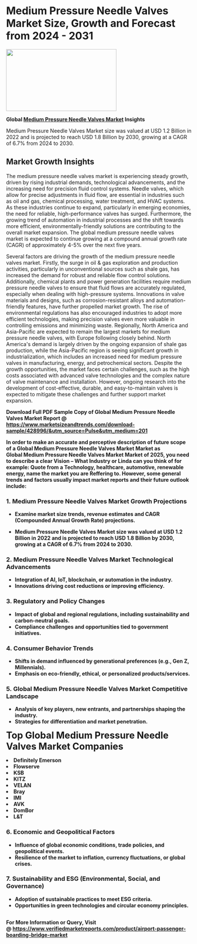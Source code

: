 <H1>Medium Pressure Needle Valves Market Size, Growth and Forecast from 2024 - 2031</H1><img class="aligncenter size-medium wp-image-584254" src="https://thirdeyenews.in/wp-content/uploads/2024/09/Global-Market-Research-300x168.jpeg" alt="" width="300" height="168" /><p><strong>Global&nbsp;<a href="https://www.marketsizeandtrends.com/download-sample/428996/&amp;utm_source=Pulse&amp;utm_medium=201">Medium Pressure Needle Valves Market</a> Insights</strong></p><p>Medium Pressure Needle Valves Market size was valued at USD 1.2 Billion in 2022 and is projected to reach USD 1.8 Billion by 2030, growing at a CAGR of 6.7% from 2024 to 2030.</p><p><h2>Market Growth Insights</h2> <p>The medium pressure needle valves market is experiencing steady growth, driven by rising industrial demands, technological advancements, and the increasing need for precision fluid control systems. Needle valves, which allow for precise adjustments in fluid flow, are essential in industries such as oil and gas, chemical processing, water treatment, and HVAC systems. As these industries continue to expand, particularly in emerging economies, the need for reliable, high-performance valves has surged. Furthermore, the growing trend of automation in industrial processes and the shift towards more efficient, environmentally-friendly solutions are contributing to the overall market expansion. The global medium pressure needle valves market is expected to continue growing at a compound annual growth rate (CAGR) of approximately 4-5% over the next five years.</p> <p><strong></strong></p> <p>Several factors are driving the growth of the medium pressure needle valves market. Firstly, the surge in oil & gas exploration and production activities, particularly in unconventional sources such as shale gas, has increased the demand for robust and reliable flow control solutions. Additionally, chemical plants and power generation facilities require medium pressure needle valves to ensure that fluid flows are accurately regulated, especially when dealing with high-pressure systems. Innovations in valve materials and designs, such as corrosion-resistant alloys and automation-friendly features, have further propelled market growth. The rise of environmental regulations has also encouraged industries to adopt more efficient technologies, making precision valves even more valuable in controlling emissions and minimizing waste. Regionally, North America and Asia-Pacific are expected to remain the largest markets for medium pressure needle valves, with Europe following closely behind. North America's demand is largely driven by the ongoing expansion of shale gas production, while the Asia-Pacific region is seeing significant growth in industrialization, which includes an increased need for medium pressure valves in manufacturing, energy, and petrochemical sectors. Despite the growth opportunities, the market faces certain challenges, such as the high costs associated with advanced valve technologies and the complex nature of valve maintenance and installation. However, ongoing research into the development of cost-effective, durable, and easy-to-maintain valves is expected to mitigate these challenges and further support market expansion.</p> <p><strong></p><p><span class=""><strong>Download Full PDF Sample Copy of Global Medium Pressure Needle Valves Market Report</strong> @ <a href="https://www.marketsizeandtrends.com/download-sample/428996/&amp;utm_source=Pulse&amp;utm_medium=201" target="_blank">https://www.marketsizeandtrends.com/download-sample/428996/&amp;utm_source=Pulse&amp;utm_medium=201</a></span></p><p>In order to make an accurate and perceptive description of future scope of a Global&nbsp;Medium Pressure Needle Valves Market Market as Global&nbsp;Medium Pressure Needle Valves Market Market of 2025, you need to describe a clear Vision &ndash; What Industry or Linda can you think of for example: Quote from a Technology, healthcare, automotive, renewable energy, name the market you are Reffering to. However, some general trends and factors usually impact market reports and their future outlook include:</p><h3>1.&nbsp;<strong>Medium Pressure Needle Valves Market Growth Projections</strong></h3><ul><li>Examine market size trends, revenue estimates and CAGR (Compounded Annual Growth Rate) projections.</li><li><p>Medium Pressure Needle Valves Market size was valued at USD 1.2 Billion in 2022 and is projected to reach USD 1.8 Billion by 2030, growing at a CAGR of 6.7% from 2024 to 2030.</p></li></ul><h3>2.&nbsp;<strong>Medium Pressure Needle Valves Market Technological Advancements</strong></h3><ul><li>Integration of AI, IoT, blockchain, or automation in the industry.</li><li>Innovations driving cost reductions or improving efficiency.</li></ul><h3>3.&nbsp;<strong>Regulatory and Policy Changes</strong></h3><ul><li>Impact of global and regional regulations, including sustainability and carbon-neutral goals.</li><li>Compliance challenges and opportunities tied to government initiatives.</li></ul><h3>4.&nbsp;<strong>Consumer Behavior Trends</strong></h3><ul><li>Shifts in demand influenced by generational preferences (e.g., Gen Z, Millennials).</li><li>Emphasis on eco-friendly, ethical, or personalized products/services.</li></ul><h3>5.&nbsp;<strong>Global Medium Pressure Needle Valves Market Competitive Landscape</strong></h3><ul><li>Analysis of key players, new entrants, and partnerships shaping the industry.</li><li>Strategies for differentiation and market penetration.</li></ul><p data-pm-slice="1 1 []"><span style="color: inherit; font-family: inherit; font-size: 25px;">Top Global Medium Pressure Needle Valves Market Companies</span></p><div class="" data-test-id=""><p><li>Definitely Emerson</li><li> Flowserve</li><li> KSB</li><li> KITZ</li><li> VELAN</li><li> Bray</li><li> IMI</li><li> AVK</li><li> DomBor</li><li> L&T</li></p></div><h3>6.&nbsp;<strong>Economic and Geopolitical Factors</strong></h3><ul><li>Influence of global economic conditions, trade policies, and geopolitical events.</li><li>Resilience of the market to inflation, currency fluctuations, or global crises.</li></ul><h3>7.&nbsp;<strong>Sustainability and ESG (Environmental, Social, and Governance)</strong></h3><ul><li>Adoption of sustainable practices to meet ESG criteria.</li><li>Opportunities in green technologies and circular economy principles.</li></ul><h2><strong style="font-size: 14px;">For More Information or Query, Visit @&nbsp;</strong><a style="background-color: #ffffff; font-size: 14px;" href="https://www.marketsizeandtrends.com/report/medium-pressure-needle-valves-market/" target="_blank">https://www.verifiedmarketreports.com/product/airport-passenger-boarding-bridge-market</a></h2>
